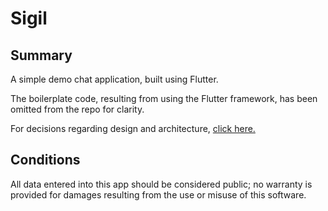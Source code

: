 # Sigil

## Summary 

A simple demo chat application, built using Flutter.

The boilerplate code, resulting from using the Flutter framework, has been omitted from the repo for clarity.

For decisions regarding design and architecture, [click here.](architecture.md)

## Conditions

All data entered into this app should be considered public; no warranty is provided for damages resulting from the use or misuse of this software.